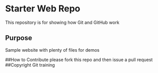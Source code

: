 # Starter Web Repo

This repository is for showing how Git and GitHub work

## Purpose

Sample website with plenty of files for demos

##How to Contribute
please fork this repo and then issue a pull request
##Copyright
Git training